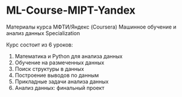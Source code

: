 # ML-Course-MIPT-Yandex
Материалы курса МФТИ/Яндекс (Coursera) Машинное обучение и анализ данных Specialization

Курс состоит из 6 уроков:

1) Математика и Python для анализа данных
2) Обучение на размеченных данных
3) Поиск структуры в данных
4) Построение выводов по данным
5) Прикладные задачи анализа данных
6) Анализ данных: финальный проект
